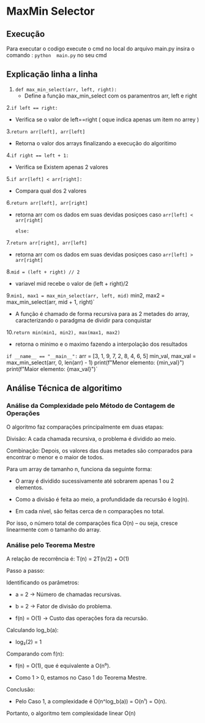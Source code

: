 # MaxMin Selector #
## Execução ##
Para executar o codigo execute o cmd no local do arquivo main.py 
insira o comando :
`python  main.py`
no seu cmd 

## Explicação linha a linha ##

1. `def max_min_select(arr, left, right):`
   - Define a função max_min_select com os paramentros arr, left e right
 
2.`if left == right:`
  - Verifica se o valor de left==right ( oque indica apenas um item no arrey )
    
3.`return arr[left], arr[left]`
  - Retorna o valor dos arrays finalizando a execução do algoritimo
    
4.`if right == left + 1:`
  - Verifica se Existem apenas 2 valores
    
5.`if arr[left] < arr[right]:`
  - Compara qual dos 2 valores
    
6.`return arr[left], arr[right]`
  - retorna arr com os dados em suas devidas posiçoes caso `arr[left] < arr[right]`
    
        else:
7.`return arr[right], arr[left]`
  - retorna arr com os dados em suas devidas posiçoes caso `arr[left] > arr[right]`
    
8.`mid = (left + right) // 2`
  - variavel mid recebe o valor de (left + right)/2
    
9.`min1, max1 = max_min_select(arr, left, mid)`
   min2, max2 = max_min_select(arr, mid + 1, right)`
 - A função é chamado de forma recursiva para as 2 metades do array, caracterizando o paradgma de dividir para conquistar 

10.`return min(min1, min2), max(max1, max2)`
  - retorna o minimo e o maximo fazendo a interpolação dos resultados 

`if __name__ == "__main__":`
   arr = [3, 1, 9, 7, 2, 8, 4, 6, 5]
    min_val, max_val = max_min_select(arr, 0, len(arr) - 1)
    print(f"Menor elemento: {min_val}")
    print(f"Maior elemento: {max_val}")`

## Análise Técnica de algoritimo ##

### Análise da Complexidade pelo Método de Contagem de Operações ###

O algoritmo faz comparações principalmente em duas etapas:

Divisão: A cada chamada recursiva, o problema é dividido ao meio.

Combinação: Depois, os valores das duas metades são comparados para encontrar o menor e o maior de todos.

Para um array de tamanho n, funciona da seguinte forma:

 - O array é dividido sucessivamente até sobrarem apenas 1 ou 2 elementos.

 - Como a divisão é feita ao meio, a profundidade da recursão é log(n).

 - Em cada nível, são feitas cerca de n comparações no total.

Por isso, o número total de comparações fica O(n) – ou seja, cresce linearmente com o tamanho do array.

### Análise pelo Teorema Mestre ###

A relação de recorrência é:
T(n) = 2T(n/2) + O(1)

Passo a passo:

Identificando os parâmetros:

- a = 2 → Número de chamadas recursivas.

- b = 2 → Fator de divisão do problema.

- f(n) = O(1) → Custo das operações fora da recursão.

Calculando log_b(a):

- log₂(2) = 1

Comparando com f(n):

- f(n) = O(1), que é equivalente a O(n⁰).

- Como 1 > 0, estamos no Caso 1 do Teorema Mestre.

Conclusão:

- Pelo Caso 1, a complexidade é O(n^log_b(a)) = O(n¹) = O(n).

Portanto, o algoritmo tem complexidade linear O(n) 

